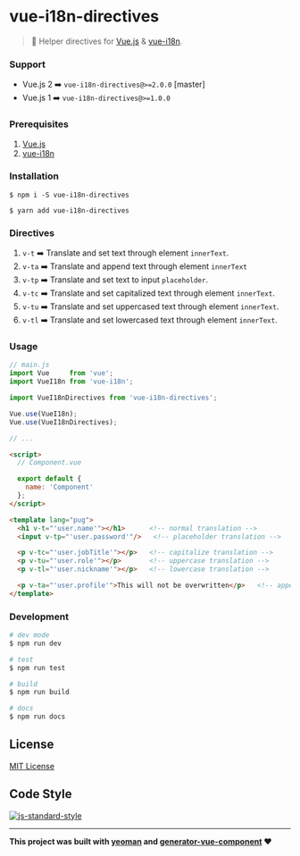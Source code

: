 # vue-i18n-directives

> :flags:  Helper directives for [Vue.js](https://vuejs.org/) & [vue-i18n](https://github.com/kazupon/vue-i18n).

### Support
* Vue.js 2 ➡️ `vue-i18n-directives@>=2.0.0` [master]
* Vue.js 1 ➡️ `vue-i18n-directives@>=1.0.0`

### Prerequisites
1. [Vue.js](https://github.com/vuejs/vue)
2. [vue-i18n](https://github.com/kazupon/vue-i18n)

### Installation
`$ npm i -S vue-i18n-directives`

`$ yarn add vue-i18n-directives`

### Directives
1. `v-t`  ➡️ Translate and set text through element `innerText`.
1. `v-ta` ➡️ Translate and append text through element `innerText`
2. `v-tp` ➡️ Translate and set text to input `placeholder`.
3. `v-tc` ➡️ Translate and set capitalized text through element `innerText`.
4. `v-tu` ➡️ Translate and set uppercased text through element `innerText`.
5. `v-tl` ➡️ Translate and set lowercased text through element `innerText`.

### Usage
```javascript
// main.js
import Vue     from 'vue';
import VueI18n from 'vue-i18n';

import VueI18nDirectives from 'vue-i18n-directives';

Vue.use(VueI18n);
Vue.use(VueI18nDirectives);

// ...
```

```html
<script>
  // Component.vue

  export default {
    name: 'Component'
  };
</script>

<template lang="pug">
  <h1 v-t="'user.name'"></h1>      <!-- normal translation -->
  <input v-tp="'user.password'"/>   <!-- placeholder translation -->

  <p v-tc="'user.jobTitle'"></p>   <!-- capitalize translation -->
  <p v-tu="'user.role'"></p>       <!-- uppercase translation -->
  <p v-tl="'user.nickname'"></p>   <!-- lowercase translation -->

  <p v-ta="'user.profile'">This will not be overwritten</p>   <!-- append translation -->
</template>

```

### Development

```bash
# dev mode
$ npm run dev

# test
$ npm run test

# build
$ npm run build

# docs
$ npm run docs
```

## License
[MIT License](https://github.com/ndelvalle/vue-i18n-directive/blob/master/LICENSE)

## Code Style
[![js-standard-style](https://cdn.rawgit.com/feross/standard/master/badge.svg)](http://standardjs.com)


___
**This project was built with [yeoman](http://yeoman.io/) and [generator-vue-component](https://github.com/ianaya89/generator-vue-component) ❤️**
